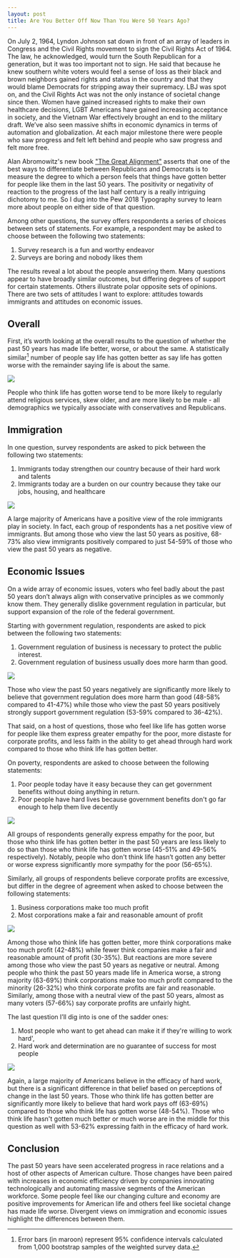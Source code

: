 ```yaml
---
layout: post
title: Are You Better Off Now Than You Were 50 Years Ago?
---
```


On July 2, 1964, Lyndon Johnson sat down in front of an array of leaders in Congress and the Civil Rights movement to sign the Civil Rights Act of 1964. The law, he acknowledged, would turn the South Republican for a generation, but it was too important not to sign. He said that because he knew southern white voters would feel a sense of loss as their black and brown neighbors gained rights and status in the country and that they would blame Democrats for stripping away their supremacy. LBJ was spot on, and the Civil Rights Act was not the only instance of societal change since then. Women have gained increased rights to make their own healthcare decisions, LGBT Americans have gained increasing acceptance in society, and the Vietnam War effectively brought an end to the military draft. We’ve also seen massive shifts in economic dynamics in terms of automation and globalization. At each major milestone there were people who saw progress and felt left behind and people who saw progress and felt more free. 

Alan Abromowitz's new book ["The Great Alignment"](https://yalebooks.yale.edu/book/9780300207132/great-alignment) asserts that one of the best ways to differentiate between Republicans and Democrats is to measure the degree to which a person feels that things have gotten better for people like them in the last 50 years. The positivity or negativity of reaction to the progress of the last half century is a really intriguing dichotomy to me. So I dug into the Pew 2018 Typography survey to learn more about people on either side of that question. 

Among other questions, the survey offers respondents a series of choices between sets of statements. For example, a respondent may be asked to choose between the following two statements:

  1. Survey research is a fun and worthy endeavor
  2. Surveys are boring and nobody likes them

The results reveal a lot about the people answering them. Many questions appear to have broadly similar outcomes, but differing degrees of support for certain statements. Others illustrate polar opposite sets of opinions. There are two sets of attitudes I want to explore: attitudes towards immigrants and attitudes on economic issues. 

## Overall
First, it’s worth looking at the overall results to the question of whether the past 50 years has made life better, worse, or about the same. A statistically similar[^1] number of people say life has gotten better as say life has gotten worse with the remainder saying life is about the same. 

<p>
  <img src="https://joshyazman.github.io/images/better-or-worse-images/image1.png#center"/>
</p>

People who think life has gotten worse tend to be more likely to regularly attend religious services, skew older, and are more likely to be male - all demographics we typically associate with conservatives and Republicans. 

## Immigration

In one question, survey respondents are asked to pick between the following two statements:

  1. Immigrants today strengthen our country because of their hard work and talents
  2. Immigrants today are a burden on our country because they take our jobs, housing, and healthcare

<p>
  <img src="https://joshyazman.github.io/images/better-or-worse-images/image2.png#center"/>
</p>

A large majority of Americans have a positive view of the role immigrants play in society. In fact, each group of respondents has a net positive view of immigrants. But among those who view the last 50 years as positive, 68-73% also view immigrants positively compared to just 54-59% of those who view the past 50 years as negative. 

## Economic Issues

On a wide array of economic issues, voters who feel badly about the past 50 years don’t always align with conservative principles as we commonly know them. They generally dislike government regulation in particular, but support expansion of the role of the federal government.

Starting with government regulation, respondents are asked to pick between the following two statements:

  1. Government regulation of business is necessary to protect the public interest.
  2. Government regulation of business usually does more harm than good. 
  
<p>
  <img src="https://joshyazman.github.io/images/better-or-worse-images/image3.png#center"/>
</p>

Those who view the past 50 years negatively are significantly more likely to believe that government regulation does more harm than good (48-58% compared to 41-47%) while those who view the past 50 years positively strongly support government regulation (53-59% compared to 36-42%).

That said, on a host of questions, those who feel like life has gotten worse for people like them express greater empathy for the poor, more distaste for corporate profits, and less faith in the ability to get ahead through hard work compared to those who think life has gotten better.

On poverty, respondents are asked to choose between the following statements:

  1. Poor people today have it easy because they can get government benefits without doing anything in return.
  2. Poor people have hard lives because government benefits don't go far enough to help them live decently

<p>
  <img src="https://joshyazman.github.io/images/better-or-worse-images/image4.png#center"/>
</p>

All groups of respondents generally express empathy for the poor, but those who think life has gotten better in the past 50 years are less likely to do so than those who think life has gotten worse (45-51% and 49-56% respectively). Notably, people who don't think life hasn’t gotten any better or worse express significantly more sympathy for the poor (56-65%).

Similarly, all groups of respondents believe corporate profits are excessive, but differ in the degree of agreement when asked  to choose between the following statements:

  1. Business corporations make too much profit
  2. Most corporations make a fair and reasonable amount of profit

<p>
  <img src="https://joshyazman.github.io/images/better-or-worse-images/image5.png#center"/>
</p>

Among those who think life has gotten better, more think corporations make too much profit (42-48%) while fewer think companies make a fair and  reasonable amount of profit (30-35%). But reactions are more severe among those who view the past 50 years as  negative or neutral. Among people who think the past 50 years made life in America worse, a strong majority (63-69%) think corporations make too much profit compared to the minority (26-32%) who think corporate profits are fair and reasonable. Similarly, among those with a neutral view of the past 50 years, almost as many voters (57-66%) say corporate profits are unfairly hight.

The last question I’ll dig into is one of the sadder ones: 
  1. Most people who want to get ahead can make it if they're willing to work hard',
  2. Hard work and determination are no guarantee of success for most people
  
<p>
  <img src="https://joshyazman.github.io/images/better-or-worse-images/image6.png#center"/>
</p>

Again, a large majority of Americans believe in the efficacy of hard work, but there is a significant difference in that belief based on perceptions of change in the last 50 years. Those who think life has gotten better are significantly more likely to believe that hard work pays off (63-69%) compared to those who think life has gotten worse (48-54%). Those who think life hasn't gotten much better or much worse are in the middle for this question as well with 53-62% expressing faith in the efficacy of hard work.

## Conclusion
The past 50 years have seen accelerated progress in race relations and a host of other aspects of American culture. Those changes have been paired with increases in economic efficiency driven by companies innovating technologically and automating massive segments of the American workforce. Some people feel like our changing culture and economy are positive improvements for American life and others feel like societal change has made life worse. Divergent views on immigration and economic issues highlight the differences between them.

[^1]: Error bars (in maroon) represent 95% confidence intervals calculated from 1,000 bootstrap samples of the weighted survey data.
